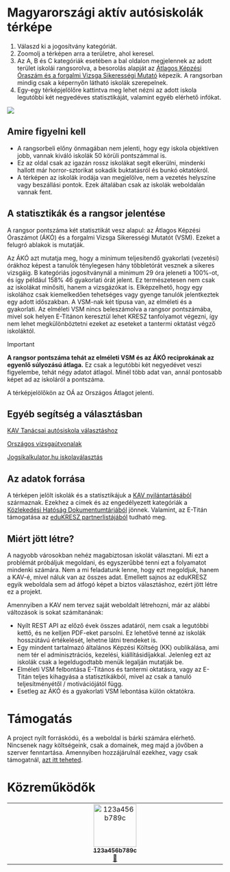 # Magyarországi aktív autósiskolák térképe
1. Válaszd ki a jogosítvány kategóriát.
2. Zoomolj a térképen arra a területre, ahol keresel.
3. Az A, B és C kategóriák esetében a bal oldalon megjelennek az adott terület iskolái rangsorolva, a besorolás alapját az [Átlagos Képzési Óraszám és a forgalmi Vizsga Sikerességi Mutató](https://github.com/watchingdogs/autosiskola#a-statisztikák-és-a-rangsor-jelentése) képezik. A rangsorban mindig csak a képernyőn látható iskolák szerepelnek.
4. Egy-egy térképjelölőre kattintva meg lehet nézni az adott iskola legutóbbi két negyedéves statisztikáját, valamint egyéb elérhető infókat.

[<img src="https://github.com/user-attachments/assets/7ed9a22b-09a6-426c-9dae-efc5bbf167a4">](https://autosiskolaterkep.hu)

## Amire figyelni kell
- A rangsorbeli előny önmagában nem jelenti, hogy egy iskola objektíven jobb, vannak kiváló iskolák 50 körüli pontszámmal is.
- Ez az oldal csak az igazán rossz iskolákat segít elkerülni, mindenki hallott már horror-sztorikat sokadik buktatásról és bunkó oktatókról.
- A térképen az iskolák irodája van megjelölve, nem a vezetés helyszíne vagy beszállási pontok. Ezek általában csak az iskolák weboldalán vannak fent.

## A statisztikák és a rangsor jelentése 
A rangsor pontszáma két statisztikát vesz alapul: az Átlagos Képzési Óraszámot (ÁKÓ) és a forgalmi Vizsga Sikerességi Mutatót (VSM). Ezeket a felugró ablakok is mutatják.

Az ÁKÓ azt mutatja meg, hogy a minimum teljesítendő gyakorlati (vezetési) órákhoz képest a tanulók ténylegesen hány többletórát vesznek a sikeres vizsgáig. B kategóriás jogosítványnál a minimum 29 óra jeleneti a 100%-ot, és így például 158% 46 gyakorlati órát jelent. Ez természetesen nem csak az iskolákat minősíti, hanem a vizsgázókat is. Elképzelhető, hogy egy iskolához csak kiemelkedően tehetséges vagy gyenge tanulók jelentkeztek egy adott időszakban.
A VSM-nak két típusa van, az elméleti és a gyakorlati. Az elméleti VSM nincs beleszámolva a rangsor pontszámába, mivel sok helyen E-Titánon keresztül lehet KRESZ tanfolyamot végezni, így nem lehet megkülönböztetni ezeket az eseteket a tantermi oktatást végző iskoláktól.

> [!IMPORTANT]
> **A rangsor pontszáma tehát az elméleti VSM és az ÁKÓ reciprokának az egyenlő súlyozású átlaga.**
> Ez csak a legutóbbi két negyedévet veszi figyelembe, tehát négy adatot átlagol. Minél több adat van, annál pontosabb képet ad az iskoláról a pontszáma.

A térképjelölőkön az OÁ az Országos Átlagot jelenti.

## Egyéb segítség a választásban
[KAV Tanácsai autósiskola választáshoz](https://vizsgakozpont.hu/tudastar/tanacsok-autosiskola-valasztashoz)

[Országos vizsgaútvonalak](https://www.kozlekedesihatosag.kormany.hu/hu/dokumentum/485371)

[Jogsikalkulator.hu iskolaválasztás](https://jogsikalkulator.hu/hu/iskolavalasztas.html)

## Az adatok forrása
A térképen jelölt iskolák és a statisztikájuk a [KAV nyilántartásából](https://vizsgakozpont.hu/ako_vsm) származnak. Ezekhez a címek és az engedélyezett kategóriák a [Közlekedési Hatóság Dokumentumtárjából](https://www.kozlekedesihatosag.kormany.hu/hu/dokumentum/466204) jönnek. Valamint, az E-Titán támogatása az [eduKRESZ partnerlistájából](https://edukresz.hu/edukresz-partnerek) tudható meg.

## Miért jött létre?
A nagyobb városokban nehéz magabiztosan iskolát választani. Mi ezt a problémát próbáljuk megoldani, és egyszerűbbé tenni ezt a folyamatot mindenki számára. Nem a mi feladatunk lenne, hogy ezt megoldjuk, hanem a KAV-é, mivel náluk van az összes adat. Emellett sajnos az eduKRESZ egyik weboldala sem ad átfogó képet a biztos választáshoz, ezért jött létre ez a projekt.

Amennyiben a KAV nem tervez saját weboldalt létrehozni, már az alábbi változások is sokat számítanának:
- Nyílt REST API az előző évek összes adatáról, nem csak a legutóbbi kettő, és ne kelljen PDF-eket parsolni. Ez lehetővé tenné az iskolák hosszútávú értékelését, lehetne látni trendeket is.
- Egy mindent tartalmazó általános Képzési Költség (KK) oublikálása, ami nem tér el adminisztrációs, kezelési, kiállításidíjakkal. Jelenleg ezt az iskolák csak a legeldugodtabb menük legalján mutatják be.
- Elméleti VSM felbontása E-Titános és tantermi oktatásra, vagy az E-Titán teljes kihagyása a statisztikákból, mivel az csak a tanuló teljesítményétől / motivációjától függ.
- Esetleg az ÁKÓ és a gyakorlati VSM lebontása külön oktatókra.

# Támogatás
A project nyílt forráskódú, és a weboldal is bárki számára elérhető. Nincsenek nagy költségeink, csak a domainek, meg majd a jövőben a szerver fenntartása. Amennyiben hozzájárulnál ezekhez, vagy csak támogatnál, [azt itt teheted](https://github.com/sponsors/watchingdogs).

# Közreműködők
<!-- ALL-CONTRIBUTORS-LIST:START - Do not remove or modify this section -->
<!-- prettier-ignore-start -->
<!-- markdownlint-disable -->
<table>
  <tbody>
    <tr>
      <td align="center" valign="top" width="14.28%"><a href="https://github.com/123a456b789c"><img src="https://avatars.githubusercontent.com/u/50078004?v=4?s=100" width="100px;" alt="123a456b789c"/><br /><sub><b>123a456b789c</b></sub></a><br /><a href="#design-123a456b789c" title="Design">🎨</a></td>
    </tr>
  </tbody>
</table>

<!-- markdownlint-restore -->
<!-- prettier-ignore-end -->

<!-- ALL-CONTRIBUTORS-LIST:END -->